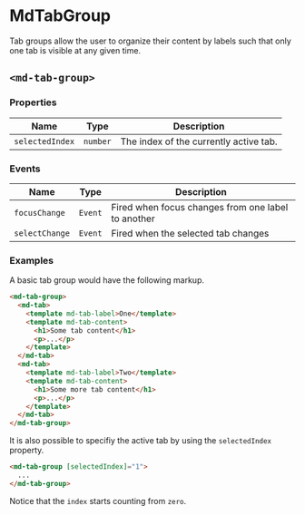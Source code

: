 # MdTabGroup
Tab groups allow the user to organize their content by labels such that only one tab is visible at any given time.

## `<md-tab-group>`
### Properties

| Name | Type | Description |
| --- | --- | --- |
| `selectedIndex` | `number` | The index of the currently active tab. |

### Events

| Name | Type | Description |
| --- | --- | --- |
| `focusChange` | `Event` | Fired when focus changes from one label to another |
| `selectChange` | `Event` | Fired when the selected tab changes |

### Examples
A basic tab group would have the following markup.
```html
<md-tab-group>
  <md-tab>
    <template md-tab-label>One</template>
    <template md-tab-content>
      <h1>Some tab content</h1>
      <p>...</p>
    </template>
  </md-tab>
  <md-tab>
    <template md-tab-label>Two</template>
    <template md-tab-content>
      <h1>Some more tab content</h1>
      <p>...</p>
    </template>
  </md-tab>
</md-tab-group>
```

It is also possible to specifiy the active tab by using the `selectedIndex` property.

```html
<md-tab-group [selectedIndex]="1">
  ...
</md-tab-group>
```

Notice that the `index` starts counting from `zero`.
